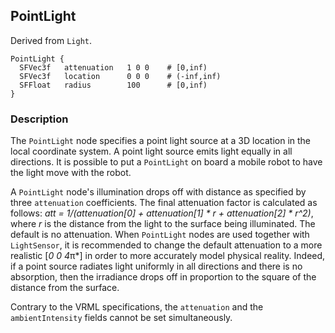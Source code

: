## PointLight

Derived from `Light`.

```
PointLight {
  SFVec3f   attenuation   1 0 0    # [0,inf)
  SFVec3f   location      0 0 0    # (-inf,inf)
  SFFloat   radius        100      # [0,inf)
}
```

### Description

The `PointLight` node specifies a point light source at a 3D location in the
local coordinate system. A point light source emits light equally in all
directions. It is possible to put a `PointLight` on board a mobile robot to have
the light move with the robot.

A `PointLight` node's illumination drops off with distance as specified by three
`attenuation` coefficients. The final attenuation factor is calculated as
follows: *att = 1/(attenuation[0] + attenuation[1] * r + attenuation[2] * r^2)*,
where *r* is the distance from the light to the surface being illuminated. The
default is no attenuation. When `PointLight` nodes are used together with
`LightSensor`, it is recommended to change the default attenuation to a more
realistic [*0 0 4*π*] in order to more accurately model physical reality.
Indeed, if a point source radiates light uniformly in all directions and there
is no absorption, then the irradiance drops off in proportion to the square of
the distance from the surface.

Contrary to the VRML specifications, the `attenuation` and the
`ambientIntensity` fields cannot be set simultaneously.

